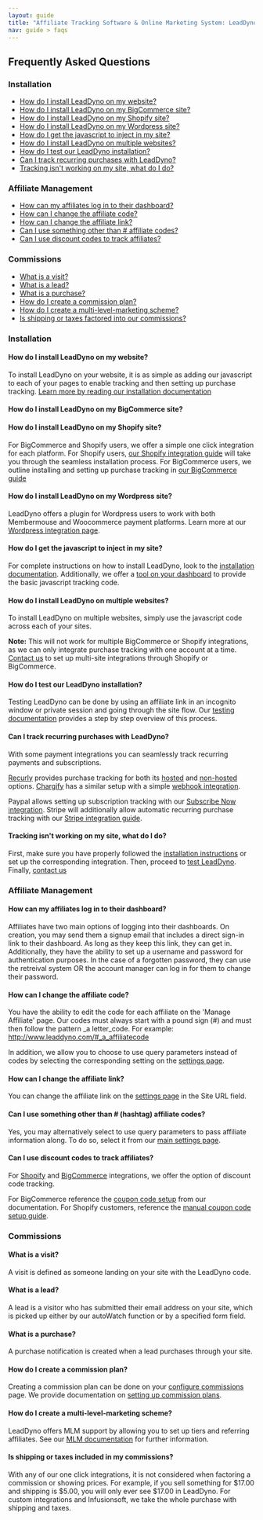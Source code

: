 ```yaml
---
layout: guide
title: "Affiliate Tracking Software & Online Marketing System: LeadDyno"
nav: guide > faqs 
---
```


## Frequently Asked Questions

### Installation
* [How do I install LeadDyno on my website?](#install) 
* [How do I install LeadDyno on my BigCommerce site?](#install_bc) 
* [How do I install LeadDyno on my Shopify site?](#install_shopify) 
* [How do I install LeadDyno on my Wordpress site?](#install_wp)
* [How do I get the javascript to inject in my site?](#js_inject)
* [How do I install LeadDyno on multiple websites?](#multisite)
* [How do I test our LeadDyno installation?](#testing)
* [Can I track recurring purchases with LeadDyno?](#recurring)
* [Tracking isn't working on my site, what do I do?](#tracking)

### Affiliate Management
* [How can my affiliates log in to their dashboard?](#affiliate_login)
* [How can I change the affiliate code?](#affiliate_code)
* [How can I change the affiliate link? ](#affilate_link)
* [Can I use something other than # affiliate codes?](#query_parameters)
* [Can I use discount codes to track affiliates?](#discount_codes)


### Commissions
* [What is a visit?](#visit)
* [What is a lead?](#lead)
* [What is a purchase?](#purchase)
* [How do I create a commission plan?](#commission_plan)
* [How do I create a multi-level-marketing scheme?](#mlm)
* [Is shipping or taxes factored into our commissions?](#shipping)

### Installation
<a class="docs-anchor" id='install'> </a>

#### How do I install LeadDyno on my website?

To install LeadDyno on your website, it is as simple as adding our javascript to each of your pages to enable tracking and then setting up purchase tracking. [Learn more by reading our installation documentation](installation.html) 

<a class="docs-anchor" id='install_bc'> </a>
<a class="docs-anchor" id='install_shopify'> </a>

#### How do I install LeadDyno on my BigCommerce site? 

#### How do I install LeadDyno on my Shopify site? 
  
For BigCommerce and Shopify users, we offer a simple one click integration for each platform. For Shopify users, [our Shopify integration guide](shopify-integration-guide.html) will take you through the seamless installation process. For BigCommerce users, we outline installing and setting up purchase tracking in [our BigCommerce guide](bigcommerce-integration-guide.html)

<a class="docs-anchor" id='install_wp'> </a>

#### How do I install LeadDyno on my Wordpress site? 

LeadDyno offers a plugin for Wordpress users to work with both Membermouse and Woocommerce payment platforms. Learn more at our [Wordpress integration page](http://www.leaddyno.com/wordpress-affiiate-plugin/).

<a class="docs-anchor" id='js_inject'> </a>

#### How do I get the javascript to inject in my site? 

For complete instructions on how to install LeadDyno, look to the [installation documentation](installation.html). Additionally, we offer a [tool on your dashboard](https://app.leaddyno.com/tools) to provide the basic javascript tracking code.

<a class="docs-anchor" id='multisite'> </a>

#### How do I install LeadDyno on multiple websites? 

To install LeadDyno on multiple websites, simply use the javascript code across each of your sites. 

**Note:** This will not work for multiple BigCommerce or Shopify integrations, as we can only integrate purchase tracking with one account at a time. [Contact us](http://www.leaddyno.com/contact/) to set up multi-site integrations through Shopify or BigCommerce.

<a class="docs-anchor" id='testing'> </a>

#### How do I test our LeadDyno installation? 

Testing LeadDyno can be done by using an affiliate link in an incognito window or private session and going through the site flow. Our [testing documentation](testing.html) provides a step by step overview of this process. 

<a class="docs-anchor" id='recurring'> </a>

#### Can I track recurring purchases with LeadDyno?

With some payment integrations you can seamlessly track recurring payments and subscriptions. 

[Recurly](http://www.recurly.com) provides purchase tracking for both its [hosted](recurly-integration-guide.html) and [non-hosted](recurly-non-hosted-integration-guide.html) options. [Chargify](http://www.chargify.com) has a similar setup with a simple [webhook integration](chargify-integration-guide.html). 

Paypal allows setting up subscription tracking with our [Subscribe Now integration](paypal-integration-guide.html). Stripe will additionally allow automatic recurring purchase tracking with our [Stripe integration guide](stripe-integration-guide.html).


<a class="docs-anchor" id='tracking'> </a>

#### Tracking isn't working on my site, what do I do? 

First, make sure you have properly followed the [installation instructions](installation.html) or set up the corresponding integration. Then, proceed to [test LeadDyno](testing.html). Finally, [contact us](http://www.leaddyno.com/contact/)

### Affiliate Management

<a class="docs-anchor" id='affiliate_login'> </a>

#### How can my affiliates log in to their dashboard? 

Affiliates have two main options of logging into their dashboards. On creation, you may send them a signup email that includes a direct sign-in link to their dashboard. As long as they keep this link, they can get in. Additionally, they have the ability to set up a username and password for authentication purposes. In the case of a forgotten password, they can use the retreival system OR the account manager can log in for them to change their password.

<a class="docs-anchor" id='affiliate_code'> </a>

#### How can I change the affiliate code? 

You have the ability to edit the code for each affiliate on the 'Manage Affiliate' page. Our codes must always start with a pound sign (#) and must then follow the pattern _a letter_code. For example: http://www.leaddyno.com/#_a_affiliatecode 

In addition, we allow you to choose to use query parameters instead of codes by selecting the corresponding setting on the [settings page](https://app.leaddyno.com/settings/account).

<a class="docs-anchor" id="affiliate_link"> </a>

#### How can I change the affiliate link?

You can change the affiliate link on the [settings page](https://app.leaddyno.com/settings/account) in the Site URL field.

<a class="docs-anchor" id="query_parameters"> </a>

#### Can I use something other than # (hashtag) affiliate codes?

Yes, you may alternatively select to use query parameters to pass affiliate information along. To do so, select it from our [main settings page](https://app.leaddyno.com/settings/account).

<a class="docs-anchor" id="discount_codes"> </a>

#### Can I use discount codes to track affiliates?

For [Shopify](shopify-integration-guide.html) and [BigCommerce](bigcommerce-singleclick-integration-guide.html) integrations, we offer the option of discount code tracking. 

For BigCommerce reference the [coupon code setup](bigcommerce-singleclick-integration-guide.html#coupon) from our documentation. For Shopify customers, reference the [manual coupon code setup guide](shopify-integration-guide.html#coupon). 


### Commissions

<a class="docs-anchor" id="visit"> </a>

#### What is a visit?

A visit is defined as someone landing on your site with the LeadDyno code. 

<a class="docs-anchor" id="lead"> </a>

#### What is a lead?

A lead is a visitor who has submitted their email address on your site, which is picked up either by our autoWatch function or by a specified form field.

<a class="docs-anchor" id="purchase"> </a>

#### What is a purchase?

A purchase notification is created when a lead purchases through your site. 

<a class="docs-anchor" id="commission_plan"> </a>

#### How do I create a commission plan?

Creating a commission plan can be done on your [configure commissions](https://app.leaddyno.com/plans) page. We provide documentation on [setting up commission plans](affiliate-compensation-plan.html).

<a class="docs-anchor" id="mlm"> </a>

#### How do I create a multi-level-marketing scheme?

LeadDyno offers MLM support by allowing you to set up tiers and referring affiliates. See our [MLM documentation](mlm-setup.html) for further information.

<a class="docs-anchor" id="shipping"> </a>

#### Is shipping or taxes included in my commissions?

With any of our one click integrations, it is not considered when factoring a commission or showing prices. For example, if you sell something for $17.00 and shipping is $5.00, you will only ever see $17.00 in LeadDyno. For custom integrations and Infusionsoft, we take the whole purchase with shipping and taxes.
